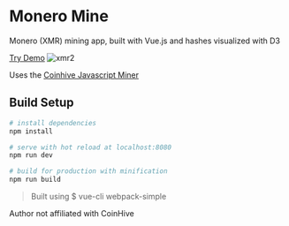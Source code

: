 # Monero Mine

Monero (XMR) mining app, built with Vue.js and hashes visualized with D3

[Try Demo](https://bradoyler.github.io/xmr-miner/)
![xmr2](https://user-images.githubusercontent.com/425966/33876062-5a938a68-def2-11e7-9a21-8d8a1915bf0c.gif)

Uses the [Coinhive Javascript Miner](https://coinhive.com/documentation/miner)
## Build Setup

``` bash
# install dependencies
npm install

# serve with hot reload at localhost:8080
npm run dev

# build for production with minification
npm run build
```

> Built using $ vue-cli webpack-simple

Author not affiliated with CoinHive

